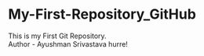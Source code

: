 # My-First-Repository_GitHub

This is my First Git Repository.
<br>
Author - Ayushman Srivastava hurre!
